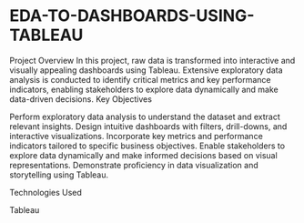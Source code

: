 # EDA-TO-DASHBOARDS-USING-TABLEAU

Project Overview
In this project, raw data is transformed into interactive and visually appealing dashboards using Tableau. Extensive exploratory data analysis is conducted to identify critical metrics and key performance indicators, enabling stakeholders to explore data dynamically and make data-driven decisions.
Key Objectives

Perform exploratory data analysis to understand the dataset and extract relevant insights.
Design intuitive dashboards with filters, drill-downs, and interactive visualizations.
Incorporate key metrics and performance indicators tailored to specific business objectives.
Enable stakeholders to explore data dynamically and make informed decisions based on visual representations.
Demonstrate proficiency in data visualization and storytelling using Tableau.

Technologies Used

Tableau
